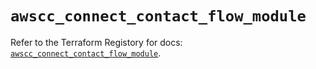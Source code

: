 # `awscc_connect_contact_flow_module`

Refer to the Terraform Registory for docs: [`awscc_connect_contact_flow_module`](https://registry.terraform.io/providers/hashicorp/awscc/0.70.0/docs/resources/connect_contact_flow_module).
